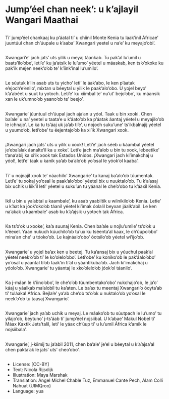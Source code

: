 # Jump’éel chan neek’: u k’ajlayil Wangari Maathai

##
Ti’ jump’éel chankaaj ku p’áatal ti’ u chíinil Monte Kenia tu laak’inil Áfricae’ juuntúul chan ch’úupale u k’aaba’ Xwangari yeetel u na’e’ ku meyajo’obi’.

##
Xwangari’e’ jach jats’ uts yilik u meyaj táankab. Tu pak’al lu’umil u baats’ilo’obe’, leti’e’ ku ja’atsik le lu’umo’ yéetel u máaskab, ken ts’o’okoke ku pak’ik mejen neek’o’ob te’ k’íink’inal lu’umilo’.

##
Le súutuk k’iin asab uts tu yicho’ leti’ le áak’abo, le ken p’áatak e’ejoch’e’enilo’, mixtan u béeytal u yilik le paak’alo’obo. U yojel beyo’ k’a’abéet u suut tu yotoch. Leti’e’ ku xíimbal te’ nu’ut’ bejo’obo’, ku máansik xan le uk’umno’ob yaano’ob te’ beejo’.

##
Xwangarie’ júuntuul ch’úupal jach aja’an u yóol. Taak u bin xooki. Chen ba’ale’ u na’ yeetel u taata’e u k’áato’ob ka p’áatak áantaj yéetel u meyajilo’ob le ichnajo’. Le ka tu ts’áaj uk ja’ab ti’e’, u nojoch suku’une’ ts’ikbalnajij yéetel u yuumo’ob, leti’obe’ tu éejentajo’ob ka xi’ik Xwangari xook.

##
¡Xwangari jach jats’ uts u yilik u xook! Leti’e’ jach séeb u káambal yéetel je’eba’alak áanalte’il ka u xoke’. Leti’e jach ma’alob u bin tu xook, lebeetike’ t’ana’abij ka xi’ik xook tak Estados Unidos. ¡Xwangari jach ki’imakchaj u yóol!, leti’e’ taak u kanik ya’ab ba’alo’ob yo’osal le yóok’ol kaaba’.

##
Ti’ u nojnajil xook te’ náachilo’ Xwangarie’ tu kanaj ba’alo’ob túumentak. Leti’e’ tu xokaj yo’osal le paak’alo’obo’ yéetel bix u nuuktalo’ob. Tu k’a’asaj bix uchik u líik’il leti’ yéetel u suku’un tu yáanal le che’o’obo tu k’áaxil Kenia.

##
Ikil u bin u ya’abtal u kaambale’, ku asab yaabiltik u wíinikilo’ob Kenia. Letie’ u k’áat ka jóok’oko’ob táanil yéetel ki’imak óolalil beyxan jáalk’abil. Le ken na’akak u kaambale’ asab ku k’a’ajsik u yotoch tak África.

##
Ka ts’o’ok u xooke’, ka’a suunaj Kenia. Chen ba’ale u nojlu’umile’ ts’o’ok u k’éexel. Yaan nukuch kúuchilo’ob tu’ux ku tséenta’al kaax, le ch’úupo’obo’ mina’an che’ u tóoko’ob. Le kajnáalo’obo’ óotsilo’ob yéetel wi’ijo’ob.

##
Xwangarie’ u yojel ba’ax ken u beetej. Tu ka’ansaj bix u yúuchul paak’al yéetel neek’o’ob ti’ le ko’olelo’obo’. Leti’obe’ ku koniko’ob le pak’áalo’obo’ yo’osal u yaantal ti’ob taak’in ti’al u yáantikuba’ob. Jach ki’imakchaj u yóolo’ob. Xwangarie’ tu yáantaj le xko’olelo’ob jóok’ol táanilo’.

##
Ka j-máan le k’iino’obo’, le che’o’ob túumbentako’obo’ nukchajo’ob, le ja’o’ káaj u yáalkab ma’alobil tu ka’aten. Le ba’ax tu meentaj Xwangari’o óoyta’ab ti’ tuláakal África. Bejla’e’ ya’ab che’ob ts’o’ok u nuktalo’ob yo’osal le neek’o’ob tu taasaj Xwangario’.

##
Xwangarie’ jach ya’ab uchik u meyaj. Le máako’ob tu súutpach le lu’umo’ tu yilajo’ob, beytuno’ j-ts’áab ti’ jump’éel nojsiibal. U k’abae’ Makul Nobel ti’ Máax Kaxtik Jets’talil, leti’ le yáax ch’úup ti’ u lu’umil África k’amik le nojsiibala’.

##
Xwangarie’, j-kíimij tu ja’abil 2011, chen ba’ale’ je’el u béeytal u k’a’ajsa’al chen pakta’ak le jats’ uts’ cheo’obo’.

##
* License: [CC-BY]
* Text: Nicola Rijsdijk
* Illustration: Maya Marshak
* Translation: Ángel Michel Chable Tuz, Emmanuel Cante Pech, Alam Collí Nahuat (UIMQroo)
* Language: yua
